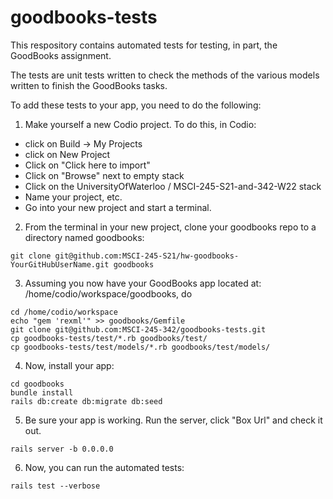 # goodbooks-tests

This respository contains automated tests for testing, in part, the GoodBooks assignment.

The tests are unit tests written to check the methods of the various models written to finish the GoodBooks tasks.

To add these tests to your app, you need to do the following:

1. Make yourself a new Codio project.  To do this, in Codio:
  + click on Build -> My Projects
  + click on New Project
  + Click on "Click here to import"
  + Click on "Browse" next to empty stack
  + Click on the UniversityOfWaterloo / MSCI-245-S21-and-342-W22 stack
  + Name your project, etc.
  + Go into your new project and start a terminal.

2. From the terminal in your new project, clone your goodbooks repo to a directory named goodbooks:
```
git clone git@github.com:MSCI-245-S21/hw-goodbooks-YourGitHubUserName.git goodbooks
```

3. Assuming you now have your GoodBooks app located at: /home/codio/workspace/goodbooks, do
```
cd /home/codio/workspace
echo "gem 'rexml'" >> goodbooks/Gemfile 
git clone git@github.com:MSCI-245-342/goodbooks-tests.git
cp goodbooks-tests/test/*.rb goodbooks/test/ 
cp goodbooks-tests/test/models/*.rb goodbooks/test/models/
```
4. Now, install your app:
```
cd goodbooks
bundle install
rails db:create db:migrate db:seed
```

5. Be sure your app is working.  Run the server, click "Box Url" and check it out.
```
rails server -b 0.0.0.0
```

6. Now, you can run the automated tests:
```
rails test --verbose
```
